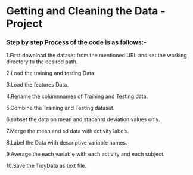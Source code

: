 # __Getting and Cleaning the Data - Project__

### __Step by step Process of the code is as follows:-__

1.First download the dataset from the mentioned URL and set the working directory to the desired path.  

2.Load the training and testing Data.  

3.Load the features Data.  

4.Rename the columnnames of Training and Testing data.  

5.Combine the Training and Testing dataset.  

6.subset the data on mean and stadanrd deviation values only.  

7.Merge the mean and sd data with activity labels.  

8.Label the Data with descriptive variable names.  

9.Average the each variable with each activity and each subject.  

10.Save the TidyData as text file.  
